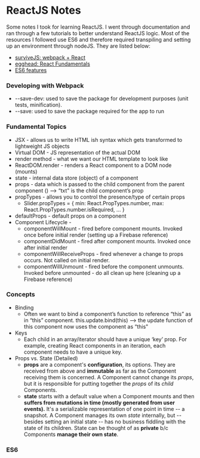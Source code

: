 # ReactJS Notes
Some notes I took for learning ReactJS. I went through documentation and ran through a few tutorials to better understand ReactJS logic. Most of the resources I followed use ES6 and therefore required transpiling and setting up an environment through nodeJS. They are listed below:
- [surviveJS: webpack + React](http://survivejs.com/)
- [egghead: React Fundamentals](https://egghead.io/series/react-fundamentals)
- [ES6 features](https://github.com/lukehoban/es6features)


### Developing with Webpack
- --save-dev: used to save the package for development purposes (unit tests, minification).
- --save: used to save the package required for the app to run

### Fundamental Topics
- JSX - allows us to write HTML ish syntax which gets transformed to lightweight JS objects
- Virtual DOM - JS representation of the actual DOM
- render method - what we want our HTML template to look like
- ReactDOM.render - renders a React component to a DOM node (mounts)
- state - internal data store (object) of a component
- props - data which is passed to the child component from the parent component (<Example txt=“hello” />) —> “txt" is the child component’s prop
- propTypes - allows you to control the presence/type of certain props
    - Slider.propTypes = { min: React.PropTypes.number, max: React.PropTypes.number.isRequired, … }
- defaultProps - default props on a component
- Component Lifecycle -
    - componentWillMount - fired before component mounts. Invoked once before initial render (setting up a Firebase reference)
    - componentDidMount - fired after component mounts. Invoked once after initial render
    - componentWillReceiveProps - fired whenever a change to props occurs. Not called on initial render.
    - componentWillUnmount - fired before the component unmounts. Invoked before unmounted - do all clean up here (cleaning up a Firebase reference)

### Concepts
- Binding
    - Often we want to bind a component’s function to reference “this” as in “this” component. this.update.bind(this) —> the update function of this component now uses the component as “this"
- Keys
    - Each child in an array/iterator should have a unique ‘key’ prop. For example, creating React components in an iteration, each component needs to have a unique key.
- Props vs. State (Detailed)
    - **props** are a component's **configuration**, its options. They are received from above and **immutable** as far as the Component receiving them is concerned. A Component cannot change its *props*, but it is responsible for putting together the *props* of its *child* Components.
    - **state** starts with a default value when a Component mounts and then **suffers from mutations in time (mostly generated from user events).** It's a serializable representation of one point in time -- a snapshot. A Component manages its own *state* internally, but -- besides setting an initial state -- has no business fiddling with the state of its children. State can be thought of as **private** b/c Components **manage their own state**.  

### ES6
